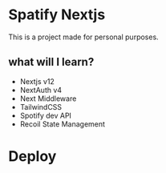 # Spatify Nextjs
This is a project made for personal purposes.

## what will I learn?
- Nextjs v12
- NextAuth v4
- Next Middleware
- TailwindCSS
- Spotify dev API
- Recoil State Management

# Deploy
